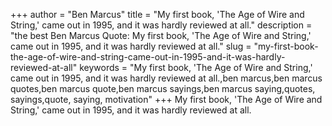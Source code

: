 +++
author = "Ben Marcus"
title = "My first book, 'The Age of Wire and String,' came out in 1995, and it was hardly reviewed at all."
description = "the best Ben Marcus Quote: My first book, 'The Age of Wire and String,' came out in 1995, and it was hardly reviewed at all."
slug = "my-first-book-the-age-of-wire-and-string-came-out-in-1995-and-it-was-hardly-reviewed-at-all"
keywords = "My first book, 'The Age of Wire and String,' came out in 1995, and it was hardly reviewed at all.,ben marcus,ben marcus quotes,ben marcus quote,ben marcus sayings,ben marcus saying,quotes, sayings,quote, saying, motivation"
+++
My first book, 'The Age of Wire and String,' came out in 1995, and it was hardly reviewed at all.
